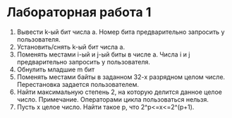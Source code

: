 ﻿# Лабораторная работа 1

1. Вывести k-ый бит числа a. Номер бита предварительно запросить у пользователя.
2. Установить/снять k-ый бит числа a.
3. Поменять местами i-ый и j-ый биты в числе a. Числа i и j предварительно запросить у пользователя.
4. Обнулить младшие m бит
5. Поменять местами байты в заданном 32-х разрядном целом числе. Перестановка задается пользователем.
6. Найти максимальную степень 2, на которую делится данное целое число. Примечание. Операторами цикла пользоваться нельзя.
7. Пусть x целое число. Найти такое p, что 2^p<=x<=2^(p+1).
